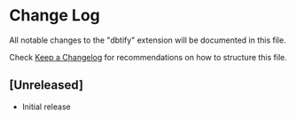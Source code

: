 # Change Log

All notable changes to the "dbtify" extension will be documented in this file.

Check [Keep a Changelog](http://keepachangelog.com/) for recommendations on how to structure this file.

## [Unreleased]

- Initial release